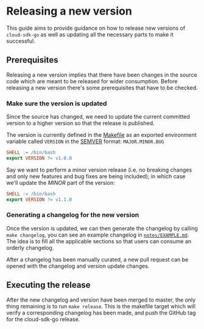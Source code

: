 # Releasing a new version

This guide aims to provide guidance on how to release new versions of `cloud-sdk-go` as well as updating all the necessary parts to make it successful.

## Prerequisites

Releasing a new version implies that there have been changes in the source code which are meant to be released for wider consumption. Before releasing a new version there's some prerequisites that have to be checked.

### Make sure the version is updated

Since the source has changed, we need to update the current committed version to a higher version so that the release is published.

The version is currently defined in the [Makefile](./Makefile) as an exported environment variable called `VERSION` in the [SEMVER](https://semver.org) format: `MAJOR.MINOR.BUG`

```Makefile
SHELL := /bin/bash
export VERSION ?= v1.0.0
```

Say we want to perform a minor version release (i.e. no breaking changes and only new features and bug fixes are being included); in which case we'll update the _MINOR_ part of the version:

```Makefile
SHELL := /bin/bash
export VERSION ?= v1.1.0
```

### Generating a changelog for the new version

Once the version is updated, we can then generate the changelog by calling `make changelog`, you can see an example changelog in [`notes/EXAMPLE.md`](../notes/EXAMPLE.md). The idea is to fill all the applicable sections so that users can consume an orderly changelog.

After a changelog has been manually curated, a new pull request can be opened with the changelog and version update changes.

## Executing the release

After the new changelog and version have been merged to master, the only thing remaining is to run `make release`. This is the makefile target which will verify a corresponding changelog has been made, and push the GitHub tag for the cloud-sdk-go release.
